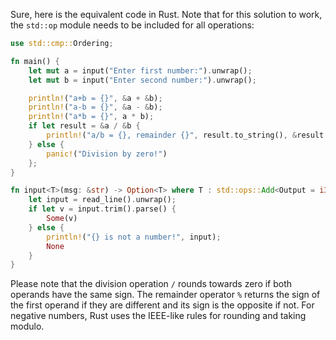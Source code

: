 Sure, here is the equivalent code in Rust. Note that for this solution to work, the `std::op` module needs to be included for all operations:

```rust
use std::cmp::Ordering;

fn main() {
    let mut a = input("Enter first number:").unwrap();
    let mut b = input("Enter second number:").unwrap();

    println!("a+b = {}", &a + &b);
    println!("a-b = {}", &a - &b);
    println!("a*b = {}", a * b);
    if let result = &a / &b {
        println!("a/b = {}, remainder {}", result.to_string(), &result % b);
    } else {
        panic!("Division by zero!")
    };
}

fn input<T>(msg: &str) -> Option<T> where T : std::ops::Add<Output = i32> + FromStr {
    let input = read_line().unwrap();
    if let v = input.trim().parse() {
        Some(v)
    } else {
        println!("{} is not a number!", input);
        None 
    }
}
```
Please note that the division operation `/` rounds towards zero if both operands have the same sign. The remainder operator `%` returns the sign of the first operand if they are different and its sign is the opposite if not. For negative numbers, Rust uses the IEEE-like rules for rounding and taking modulo.
